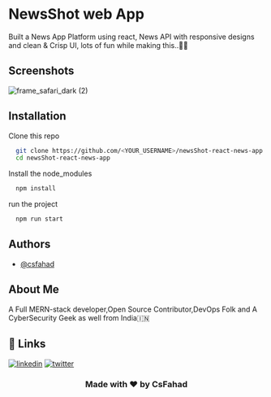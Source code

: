 
# NewsShot web App

Built a News App Platform using react, News API with responsive designs and clean & Crisp UI, lots of fun while making this..🚀🚀

## Screenshots
![frame_safari_dark (2)](https://user-images.githubusercontent.com/76874725/219420150-57d3710a-bd7e-487d-967b-77b8b2cd6c75.png)

## Installation

Clone this repo

```bash
  git clone https://github.com/<YOUR_USERNAME>/newsShot-react-news-app.git
  cd newsShot-react-news-app
```

Install the node_modules

```bash
  npm install
```

run the project

```bash
  npm run start
```
    
## Authors

- [@csfahad](https://www.github.com/csfahad)


## About Me
A Full MERN-stack developer,Open Source Contributor,DevOps Folk and A CyberSecurity Geek as well from India🇮🇳


## 🔗 Links
[![linkedin](https://img.shields.io/badge/linkedin-0A66C2?style=for-the-badge&logo=linkedin&logoColor=white)](https://www.linkedin.com/in/csfahad)
[![twitter](https://img.shields.io/badge/twitter-1DA1F2?style=for-the-badge&logo=twitter&logoColor=white)](https://twitter.com/fahad_cs)

<div align="center"><h3>Made with ❤️ by CsFahad</h3></div>
